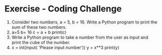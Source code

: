 # Exercise - Coding Challenge
 
1. Consider two numbers, a = 5, b = 16. Write a Python program to print the sum of these two numbers.
2. a=5
   b= 16
   c = a + b
   print(c)
3. Write a Python program to take a number from the user as input and print the cube of the number.
4.  x = int(input( 'Please input number'))
    y = x**3
    print(y)
